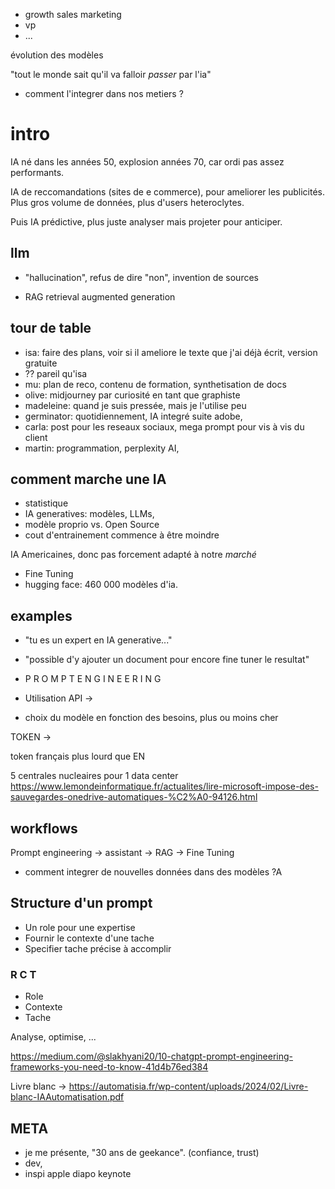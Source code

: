 * growth sales marketing
* vp
* ...

évolution des modèles

"tout le monde sait qu'il va falloir *passer* par l'ia"
* comment l'integrer dans nos metiers ?

# intro
IA né dans les années 50, explosion années 70, car ordi pas assez performants. 

IA de reccomandations (sites de e commerce), pour ameliorer les publicités. Plus gros volume de données, plus d'users heteroclytes.

Puis IA prédictive, plus juste analyser mais projeter pour anticiper.

## llm
* "hallucination", refus de dire "non", invention de sources

* RAG retrieval augmented generation

## tour de table
* isa: faire des plans, voir si il ameliore le texte que j'ai déjà écrit, version gratuite
* ?? pareil qu'isa
* mu: plan de reco, contenu de formation, synthetisation de docs
* olive: midjourney par curiosité en tant que graphiste
* madeleine: quand je suis pressée, mais je l'utilise peu
* germinator: quotidiennement, IA integré suite adobe, 
* carla: post pour les reseaux sociaux, mega prompt pour vis à vis du client
* martin: programmation, perplexity AI, 

## comment marche une IA
* statistique
* IA generatives: modèles, LLMs,
* modèle proprio vs. Open Source
* cout d'entrainement commence à être moindre

IA Americaines, donc pas forcement adapté à notre *marché*
* Fine Tuning
* hugging face: 460 000 modèles d'ia.

## examples
* "tu es un expert en IA generative..."
* "possible d'y ajouter un document pour encore fine tuner le resultat"
* P R O M P T   E N G I N E E R I N G

* Utilisation API →
* choix du modèle en fonction des besoins, plus ou moins cher

TOKEN → 

token français plus lourd que EN

5 centrales nucleaires pour 1 data center
https://www.lemondeinformatique.fr/actualites/lire-microsoft-impose-des-sauvegardes-onedrive-automatiques-%C2%A0-94126.html

## workflows

Prompt engineering → assistant → RAG → Fine Tuning

* comment integrer de nouvelles données dans des modèles ?A

## Structure d'un prompt

* Un role pour une expertise
* Fournir le contexte d'une tache
* Specifier tache précise à accomplir

### R C T
* Role
* Contexte
* Tache

Analyse, optimise, ...

https://medium.com/@slakhyani20/10-chatgpt-prompt-engineering-frameworks-you-need-to-know-41d4b76ed384

Livre blanc → https://automatisia.fr/wp-content/uploads/2024/02/Livre-blanc-IAAutomatisation.pdf




## META
* je me présente, "30 ans de geekance". (confiance, trust)
* dev,
* inspi apple diapo keynote
